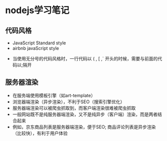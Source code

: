# nodejs学习笔记

## 代码风格
- JavaScript Standard style
- airbnb javaScript style
+ 当使用无分号的代码风格时，一行代码以 ( , [ ,` 开头的时候，需要与前面的代码以;隔开

## 服务器渲染

- 在服务端使用模板引擎（如art-template）
- 浏览器端渲染（异步渲染），不利于SEO（搜索引擎优化）
- 服务器端渲染可以被爬虫抓取到，而客户端渲染很难被爬虫抓取
- 一般网站既不是纯服务器端渲染，又不是纯异步（客户端）渲染，而是两者结合起来
- 例如，京东商品列表是服务器端渲染，便于SEO; 商品评论列表是异步渲染（比较快），有利于用户体验
